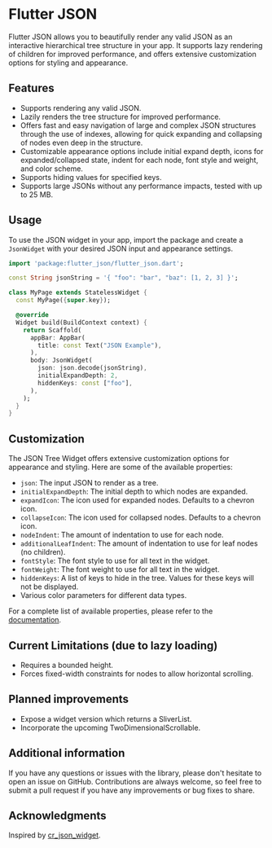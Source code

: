 # Flutter JSON

Flutter JSON allows you to beautifully render any valid JSON as an interactive hierarchical tree
structure in your app. It supports lazy rendering of children for improved
performance, and offers extensive customization options for styling and appearance.

## Features

* Supports rendering any valid JSON.
* Lazily renders the tree structure for improved performance.
* Offers fast and easy navigation of large and complex JSON structures through the use of indexes,
  allowing for quick expanding and collapsing of nodes even deep in the structure.
* Customizable appearance options include initial expand depth, icons for expanded/collapsed state,
  indent for each node, font style and weight, and color scheme.
* Supports hiding values for specified keys.
* Supports large JSONs without any performance impacts, tested with up to 25 MB.

## Usage

To use the JSON widget in your app, import the package and create a `JsonWidget`
with your desired JSON input and appearance settings.

```dart
import 'package:flutter_json/flutter_json.dart';

const String jsonString = '{ "foo": "bar", "baz": [1, 2, 3] }';

class MyPage extends StatelessWidget {
  const MyPage({super.key});

  @override
  Widget build(BuildContext context) {
    return Scaffold(
      appBar: AppBar(
        title: const Text("JSON Example"),
      ),
      body: JsonWidget(
        json: json.decode(jsonString),
        initialExpandDepth: 2,
        hiddenKeys: const ["foo"],
      ),
    );
  }
}
```

## Customization

The JSON Tree Widget offers extensive customization options for appearance and styling. Here are
some of the available properties:

* `json`: The input JSON to render as a tree.
* `initialExpandDepth`: The initial depth to which nodes are expanded.
* `expandIcon`: The icon used for expanded nodes. Defaults to a chevron icon.
* `collapseIcon`: The icon used for collapsed nodes. Defaults to a chevron icon.
* `nodeIndent`: The amount of indentation to use for each node.
* `additionalLeafIndent`: The amount of indentation to use for leaf nodes (no children).
* `fontStyle`: The font style to use for all text in the widget.
* `fontWeight`: The font weight to use for all text in the widget.
* `hiddenKeys`: A list of keys to hide in the tree. Values for these keys will not be displayed.
* Various color parameters for different data types.

For a complete list of available properties, please refer to the
[documentation](https://pub.dev/documentation/flutter_json/latest/).

## Current Limitations (due to lazy loading)

* Requires a bounded height.
* Forces fixed-width constraints for nodes to allow horizontal scrolling.

## Planned improvements

* Expose a widget version which returns a SliverList.
* Incorporate the upcoming TwoDimensionalScrollable.

## Additional information

If you have any questions or issues with the library, please don't hesitate to open an issue on
GitHub. Contributions are always welcome, so feel free to submit a pull request if you have any
improvements or bug fixes to share.

## Acknowledgments

Inspired by [cr_json_widget](https://github.com/Cleveroad/cr_json_widget).
